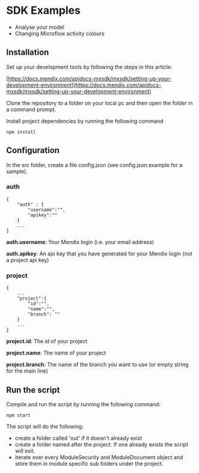 # SDK Examples
* Analyse your model
* Changing Microflow activity colours


## Installation
Set up your development tools by following the steps in this article:

[https://docs.mendix.com/apidocs-mxsdk/mxsdk/setting-up-your-development-environment](https://docs.mendix.com/apidocs-mxsdk/mxsdk/setting-up-your-development-environment)

Clone the repository to a folder on your local pc and then open the folder in a command prompt. 

Install project dependencies by running the following command

`npm install`

## Configuration

In the src folder, create a file config.json (see config.json.example for a sample).

### auth

```
{
    "auth" : {
        "username":"",
        "apikey":""
    }
    ...
}
```

**auth.username**: Your Mendix login (i.e. your email address)

**auth.apikey**: An api key that you have generated for your Mendix login (not a project api key)

### project
```
{
    ...
    "project":{
        "id":"",
        "name":"",
        "branch": ""
    }
    ...
}
```

**project.id**: The id of your project

**project.name**: The name of your project

**project.branch**: The name of the branch you want to use (or empty string for the main line)  

## Run the script
Compile and run the script by running the following command:

`npm start`

The script will do the following:

- create a folder called 'out' if it doesn't already exist
- create a folder named after the project. If one already exists the script will exit. 
- iterate over every ModuleSecurity and ModuleDocument object and store them in module specific sub folders under the project.